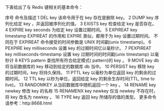 下表给出了与 Redis 键相关的基本命令：

序号	命令及描述
1	DEL key 该命令用于在 key 存在是删除 key。
2	DUMP key 序列化给定 key ，并返回被序列化的值。
3	EXISTS key 检查给定 key 是否存在。
4	EXPIRE key seconds 为给定 key 设置过期时间。
5	EXPIREAT key timestamp EXPIREAT 的作用和 EXPIRE 类似，都用于为 key 设置过期时间。 不同在于 EXPIREAT 命令接受的时间参数是 UNIX 时间戳(unix timestamp)。
6	PEXPIRE key milliseconds 设置 key 的过期时间亿以毫秒计。
7	PEXPIREAT key milliseconds-timestamp 设置 key 过期时间的时间戳(unix timestamp) 以毫秒计
8	KEYS pattern 查找所有符合给定模式( pattern)的 key 。
9	MOVE key db 将当前数据库的 key 移动到给定的数据库 db 当中。
10	PERSIST key 移除 key 的过期时间，key 将持久保持。
11	PTTL key 以毫秒为单位返回 key 的剩余的过期时间。
12	TTL key 以秒为单位，返回给定 key 的剩余生存时间(TTL, time to live)。
13	RANDOMKEY 从当前数据库中随机返回一个 key 。
14	RENAME key newkey 修改 key 的名称
15	RENAMENX key newkey 仅当 newkey 不存在时，将 key 改名为 newkey 。
16	TYPE key 返回 key 所储存的值的类型。
更多命令请参考：http:8668.html